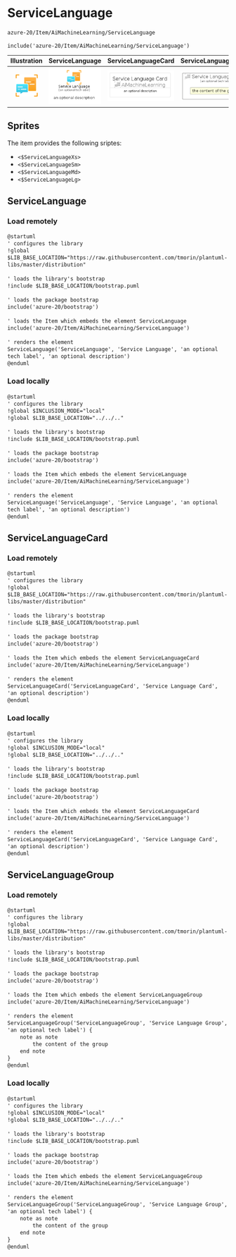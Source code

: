 # ServiceLanguage


```text
azure-20/Item/AiMachineLearning/ServiceLanguage
```

```text
include('azure-20/Item/AiMachineLearning/ServiceLanguage')
```



| Illustration | ServiceLanguage | ServiceLanguageCard | ServiceLanguageGroup |
| :---: | :---: | :---: | :---: |
| ![illustration for Illustration](../../../azure-20/Item/AiMachineLearning/ServiceLanguage.png) | ![illustration for ServiceLanguage](../../../azure-20/Item/AiMachineLearning/ServiceLanguage.Local.png) | ![illustration for ServiceLanguageCard](../../../azure-20/Item/AiMachineLearning/ServiceLanguageCard.Local.png) | ![illustration for ServiceLanguageGroup](../../../azure-20/Item/AiMachineLearning/ServiceLanguageGroup.Local.png) |



## Sprites
The item provides the following sriptes:

- `<$ServiceLanguageXs>`
- `<$ServiceLanguageSm>`
- `<$ServiceLanguageMd>`
- `<$ServiceLanguageLg>`





## ServiceLanguage

### Load remotely
```plantuml
@startuml
' configures the library
!global $LIB_BASE_LOCATION="https://raw.githubusercontent.com/tmorin/plantuml-libs/master/distribution"

' loads the library's bootstrap
!include $LIB_BASE_LOCATION/bootstrap.puml

' loads the package bootstrap
include('azure-20/bootstrap')

' loads the Item which embeds the element ServiceLanguage
include('azure-20/Item/AiMachineLearning/ServiceLanguage')

' renders the element
ServiceLanguage('ServiceLanguage', 'Service Language', 'an optional tech label', 'an optional description')
@enduml
```

### Load locally
```plantuml
@startuml
' configures the library
!global $INCLUSION_MODE="local"
!global $LIB_BASE_LOCATION="../../.."

' loads the library's bootstrap
!include $LIB_BASE_LOCATION/bootstrap.puml

' loads the package bootstrap
include('azure-20/bootstrap')

' loads the Item which embeds the element ServiceLanguage
include('azure-20/Item/AiMachineLearning/ServiceLanguage')

' renders the element
ServiceLanguage('ServiceLanguage', 'Service Language', 'an optional tech label', 'an optional description')
@enduml
```

## ServiceLanguageCard

### Load remotely
```plantuml
@startuml
' configures the library
!global $LIB_BASE_LOCATION="https://raw.githubusercontent.com/tmorin/plantuml-libs/master/distribution"

' loads the library's bootstrap
!include $LIB_BASE_LOCATION/bootstrap.puml

' loads the package bootstrap
include('azure-20/bootstrap')

' loads the Item which embeds the element ServiceLanguageCard
include('azure-20/Item/AiMachineLearning/ServiceLanguage')

' renders the element
ServiceLanguageCard('ServiceLanguageCard', 'Service Language Card', 'an optional description')
@enduml
```

### Load locally
```plantuml
@startuml
' configures the library
!global $INCLUSION_MODE="local"
!global $LIB_BASE_LOCATION="../../.."

' loads the library's bootstrap
!include $LIB_BASE_LOCATION/bootstrap.puml

' loads the package bootstrap
include('azure-20/bootstrap')

' loads the Item which embeds the element ServiceLanguageCard
include('azure-20/Item/AiMachineLearning/ServiceLanguage')

' renders the element
ServiceLanguageCard('ServiceLanguageCard', 'Service Language Card', 'an optional description')
@enduml
```

## ServiceLanguageGroup

### Load remotely
```plantuml
@startuml
' configures the library
!global $LIB_BASE_LOCATION="https://raw.githubusercontent.com/tmorin/plantuml-libs/master/distribution"

' loads the library's bootstrap
!include $LIB_BASE_LOCATION/bootstrap.puml

' loads the package bootstrap
include('azure-20/bootstrap')

' loads the Item which embeds the element ServiceLanguageGroup
include('azure-20/Item/AiMachineLearning/ServiceLanguage')

' renders the element
ServiceLanguageGroup('ServiceLanguageGroup', 'Service Language Group', 'an optional tech label') {
    note as note
        the content of the group
    end note
}
@enduml
```

### Load locally
```plantuml
@startuml
' configures the library
!global $INCLUSION_MODE="local"
!global $LIB_BASE_LOCATION="../../.."

' loads the library's bootstrap
!include $LIB_BASE_LOCATION/bootstrap.puml

' loads the package bootstrap
include('azure-20/bootstrap')

' loads the Item which embeds the element ServiceLanguageGroup
include('azure-20/Item/AiMachineLearning/ServiceLanguage')

' renders the element
ServiceLanguageGroup('ServiceLanguageGroup', 'Service Language Group', 'an optional tech label') {
    note as note
        the content of the group
    end note
}
@enduml
```

